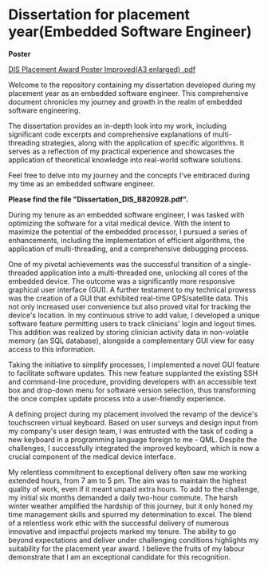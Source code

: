 # Dissertation for placement year(Embedded Software Engineer)

**Poster**

[DIS Placement Award Poster Improved(A3 enlarged) .pdf](https://github.com/areebTP/Placement-year-dissertation/files/12372648/DIS.Placement.Award.Poster.Improved.A3.enlarged.pdf)

Welcome to the repository containing my dissertation developed during my placement year as an embedded software engineer. This comprehensive document chronicles my journey and growth in the realm of embedded software engineering.

The dissertation provides an in-depth look into my work, including significant code excerpts and comprehensive explanations of multi-threading strategies, along with the application of specific algorithms. It serves as a reflection of my practical experience and showcases the application of theoretical knowledge into real-world software solutions.

Feel free to delve into my journey and the concepts I've embraced during my time as an embedded software engineer.

**Please find the file "Dissertation_DIS_B820928.pdf".**

During my tenure as an embedded software engineer, I was tasked with optimizing the software for a vital medical device. With the intent to maximize the potential of the embedded processor, I pursued a series of enhancements, including the implementation of efficient algorithms, the application of multi-threading, and a comprehensive debugging process. 

One of my pivotal achievements was the successful transition of a single-threaded application into a multi-threaded one, unlocking all cores of the embedded device. The outcome was a significantly more responsive graphical user interface (GUI). A further testament to my technical prowess was the creation of a GUI that exhibited real-time GPS/satellite data. This not only increased user convenience but also proved vital for tracking the device's location.
In my continuous strive to add value, I developed a unique software feature permitting users to track clinicians' login and logout times. This addition was realized by storing clinician activity data in non-volatile memory (an SQL database), alongside a complementary GUI view for easy access to this information.

Taking the initiative to simplify processes, I implemented a novel GUI feature to facilitate software updates. This new feature supplanted the existing SSH and command-line procedure, providing developers with an accessible text box and drop-down menu for software version selection, thus transforming the once complex update process into a user-friendly experience.

A defining project during my placement involved the revamp of the device's touchscreen virtual keyboard. Based on user surveys and design input from my company's user design team, I was entrusted with the task of coding a new keyboard in a programming language foreign to me - QML. Despite the challenges, I successfully integrated the improved keyboard, which is now a crucial component of the medical device interface.

My relentless commitment to exceptional delivery often saw me working extended hours, from 7 am to 5 pm. The aim was to maintain the highest quality of work, even if it meant unpaid extra hours. To add to the challenge, my initial six months demanded a daily two-hour commute. The harsh winter weather amplified the hardship of this journey, but it only honed my time management skills and spurred my determination to excel.
The blend of a relentless work ethic with the successful delivery of numerous innovative and impactful projects marked my tenure. The ability to go beyond expectations and deliver under challenging conditions highlights my suitability for the placement year award. I believe the fruits of my labour demonstrate that I am an exceptional candidate for this recognition.
